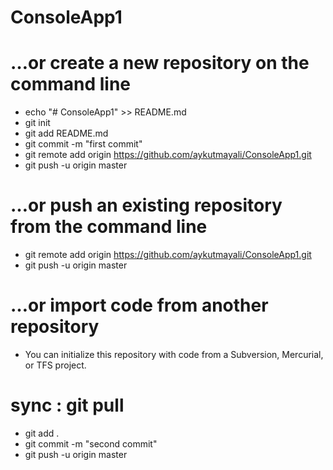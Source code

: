 # ConsoleApp1
# …or create a new repository on the command line
- echo "# ConsoleApp1" >> README.md
- git init
- git add README.md
- git commit -m "first commit"
- git remote add origin https://github.com/aykutmayali/ConsoleApp1.git
- git push -u origin master
                
#  …or push an existing repository from the command line
- git remote add origin https://github.com/aykutmayali/ConsoleApp1.git
- git push -u origin master

#  …or import code from another repository
- You can initialize this repository with code from a Subversion, Mercurial, or TFS project.

#  sync : git pull
- git add .
- git commit -m "second commit"
- git push -u origin master
        
        
